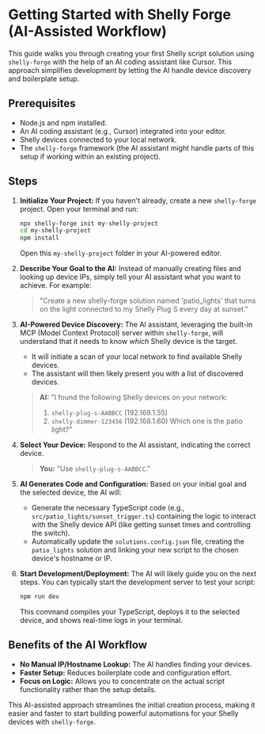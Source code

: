 # Getting Started with Shelly Forge (AI-Assisted Workflow)

This guide walks you through creating your first Shelly script solution using
`shelly-forge` with the help of an AI coding assistant like Cursor. This
approach simplifies development by letting the AI handle device discovery and
boilerplate setup.

## Prerequisites

- Node.js and npm installed.
- An AI coding assistant (e.g., Cursor) integrated into your editor.
- Shelly devices connected to your local network.
- The `shelly-forge` framework (the AI assistant might handle parts of this
  setup if working within an existing project).

## Steps

1. **Initialize Your Project:** If you haven't already, create a new
   `shelly-forge` project. Open your terminal and run:
   ```bash
   npx shelly-forge init my-shelly-project
   cd my-shelly-project
   npm install
   ```
   Open this `my-shelly-project` folder in your AI-powered editor.

2. **Describe Your Goal to the AI:** Instead of manually creating files and
   looking up device IPs, simply tell your AI assistant what you want to
   achieve. For example:

   > "Create a new shelly-forge solution named 'patio_lights' that turns on the
   > light connected to my Shelly Plug S every day at sunset."

3. **AI-Powered Device Discovery:** The AI assistant, leveraging the built-in
   MCP (Model Context Protocol) server within `shelly-forge`, will understand
   that it needs to know _which_ Shelly device is the target.
   - It will initiate a scan of your local network to find available Shelly
     devices.
   - The assistant will then likely present you with a list of discovered
     devices.

   > **AI:** "I found the following Shelly devices on your network:
   >
   > 1. `shelly-plug-s-AABBCC` (192.168.1.55)
   > 2. `shelly-dimmer-123456` (192.168.1.60) Which one is the patio light?"

4. **Select Your Device:** Respond to the AI assistant, indicating the correct
   device.

   > **You:** "Use `shelly-plug-s-AABBCC`."

5. **AI Generates Code and Configuration:** Based on your initial goal and the
   selected device, the AI will:
   - Generate the necessary TypeScript code (e.g.,
     `src/patio_lights/sunset_trigger.ts`) containing the logic to interact with
     the Shelly device API (like getting sunset times and controlling the
     switch).
   - Automatically update the `solutions.config.json` file, creating the
     `patio_lights` solution and linking your new script to the chosen device's
     hostname or IP.

6. **Start Development/Deployment:** The AI will likely guide you on the next
   steps. You can typically start the development server to test your script:
   ```bash
   npm run dev
   ```
   This command compiles your TypeScript, deploys it to the selected device, and
   shows real-time logs in your terminal.

## Benefits of the AI Workflow

- **No Manual IP/Hostname Lookup:** The AI handles finding your devices.
- **Faster Setup:** Reduces boilerplate code and configuration effort.
- **Focus on Logic:** Allows you to concentrate on the actual script
  functionality rather than the setup details.

This AI-assisted approach streamlines the initial creation process, making it
easier and faster to start building powerful automations for your Shelly devices
with `shelly-forge`.
